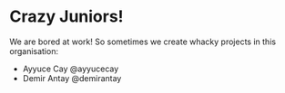 # Crazy Juniors!

We are bored at work! So sometimes we create whacky projects in this organisation:

- Ayyuce Cay @ayyucecay
- Demir Antay @demirantay
